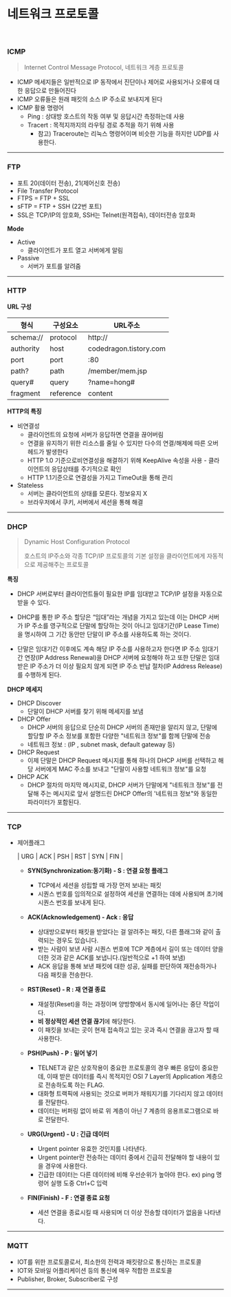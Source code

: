 # 네트워크 프로토콜

<br>



### ICMP

> Internet Control Message Protocol, 네트워크 계층 프로토콜

* ICMP 메세지들은 일반적으로 IP 동작에서 진단이나 제어로 사용되거나 오류에 대한 응답으로 만들어진다
* ICMP 오류들은 원래 패킷의 소스 IP 주소로 보내지게 된다
* ICMP 활용 명령어
  * Ping : 상대방 호스트의 작동 여부 및 응답시간 측정하는데 사용
  * Tracert : 목적지까지의 라우팅 경로 추적을 하기 위해 사용
    * 참고) Traceroute는 리눅스 명령어이며 비슷한 기능을 하지만 UDP를 사용한다.

---

### FTP

* 포트 20(데이터 전송), 21(제어신호 전송)
* File Transfer Protocol
* FTPS = FTP + SSL
* sFTP = FTP + SSH (22번 포트)
* SSL은 TCP/IP의 암호화, SSH는 Telnet(원격접속), 데이터전송 암호화

**Mode**

* Active
  * 클라이언트가 포트 열고 서버에게 알림
* Passive
  * 서버가 포트를 알려줌

---

### HTTP

**URL 구성**

| 형식      | 구성요소  | URL주소                |
| --------- | --------- | ---------------------- |
| schema:// | protocol  | http://                |
| authority | host      | codedragon.tistory.com |
| port      | port      | :80                    |
| path?     | path      | /member/mem.jsp        |
| query#    | query     | ?name=hong#            |
| fragment  | reference | content                |

**HTTP의 특징**

* 비연결성
  * 클라이언트의 요청에 서버가 응답하면 연결을 끊어버림
  * 연결을 유지하기 위한 리소스를 줄일 수 있지만 다수의 연결/해제에 따른 오버헤드가 발생한다
  * HTTP 1.0 기준으로비연결성을 해결하기 위해 KeepAlive 속성을 사용 - 클라이언트의 응답상태를 주기적으로 확인
  * HTTP 1.1기준으로 연결성을 가지고 TimeOut을 통해 관리
* Stateless
  * 서버는 클라이언트의 상태를 모른다. 정보유지 X
  * 브라우저에서 쿠키, 서버에서 세션을 통해 해결

---

### DHCP

> Dynamic Host Configuration Protocol
>
> 호스트의 IP주소와 각종 TCP/IP 프로토콜의 기본 설정을 클라이언트에게 자동적으로 제공해주는 프로토콜

**특징**

* DHCP 서버로부터 클라이언트들이 필요한 IP를 임대받고 TCP/IP 설정을 자동으로 받을 수 있다.

* DHCP를 통한 IP 주소 할당은 “임대”라는 개념을 가지고 있는데 이는 DHCP 서버가 IP 주소를 영구적으로 단말에 할당하는 것이 아니고 임대기간(IP Lease Time)을 명시하여 그 기간 동안만 단말이 IP 주소를 사용하도록 하는 것이다.
* 단말은 임대기간 이후에도 계속 해당 IP 주소를 사용하고자 한다면 IP 주소 임대기간 연장(IP Address Renewal)을 DHCP 서버에 요청해야 하고 또한 단말은 임대 받은 IP 주소가 더 이상 필요치 않게 되면 IP 주소 반납 절차(IP Address Release)를 수행하게 된다.

**DHCP 메세지**

* DHCP Discover
  * 단말이 DHCP 서버를 찾기 위해 메세지를 보냄
* DHCP Offer
  * DHCP 서버의 응답으로 단순히 DHCP 서버의 존재만을 알리지 않고, 단말에 할당할 IP 주소 정보를 포함한 다양한 "네트워크 정보"를 함께 단말에 전송
  * 네트워크 정보 : (IP , subnet mask, default gateway 등)
* DHCP Request
  * 이제 단말은 DHCP Request 메시지를 통해 하나의 DHCP 서버를 선택하고 해당 서버에게 MAC 주소를 보내고 "단말이 사용할 네트워크 정보"를 요청
* DHCP ACK
  * DHCP 절차의 마지막 메시지로, DHCP 서버가 단말에게 "네트워크 정보"를 전달해 주는 메시지로 앞서 설명드린 DHCP Offer의 '네트워크 정보"와 동일한 파라미터가 포함된다.

---

### TCP

* 제어플래그

  | URG | ACK | PSH | RST | SYN | FIN |

  * **SYN(Synchronization:동기화) - S : 연결 요청 플래그**
    * TCP에서 세션을 성립할 때 가장 먼저 보내는 패킷
    * 시퀀스 번호를 임의적으로 설정하여 세션을 연결하는 데에 사용되며 초기에 시퀀스 번호를 보내게 된다.

   

  * **ACK(Acknowledgement) - Ack : 응답**
    * 상대방으로부터 패킷을 받았다는 걸 알려주는 패킷, 다른 플래그와 같이 출력되는 경우도 있습니다.
    * 받는 사람이 보낸 사람 시퀀스 번호에 TCP 계층에서 길이 또는 데이터 양을 더한 것과 같은 ACK를 보냅니다.(일반적으로 +1 하여 보냄)
    * ACK 응답을 통해 보낸 패킷에 대한 성공, 실패를 판단하여 재전송하거나 다음 패킷을 전송한다.

   

  * **RST(Reset) - R : 재 연결 종료**
    * 재설정(Reset)을 하는 과정이며 양방향에서 동시에 일어나는 중단 작업이다.
    * **비 정상적인 세션 연결 끊기**에 해당한다.
    * 이 패킷을 보내는 곳이 현재 접속하고 있는 곳과 즉시 연결을 끊고자 할 때 사용한다.

   

  * **PSH(Push) - P : 밀어 넣기**
    * TELNET과 같은 상호작용이 중요한 프로토콜의 경우 빠른 응답이 중요한데, 이때 받은 데이터를 즉시 목적지인 OSI 7 Layer의 Application 계층으로 전송하도록 하는 FLAG.
    * 대화형 트랙픽에 사용되는 것으로 버퍼가 채워지기를 기다리지 않고 데이터를 전달한다.
    * 데이터는 버퍼링 없이 바로 위 계층이 아닌 7 계층의 응용프로그램으로 바로 전달한다.

     

  * **URG(Urgent) - U : 긴급 데이터**
    * Urgent pointer 유효한 것인지를 나타낸다. 
    * Urgent pointer란 전송하는 데이터 중에서 긴급히 전달해야 할 내용이 있을 경우에 사용한다. 
    * 긴급한 데이터는 다른 데이터에 비해 우선순위가 높아야 한다. ex) ping 명령어 실행 도중 Ctrl+C 입력

  * **FIN(Finish) - F : 연결 종료 요청**
    * 세션 연결을 종료시킬 때 사용되며 더 이상 전송할 데이터가 없음을 나타낸다.

---

### MQTT

* IOT를 위한 프로토콜로서, 최소한의 전력과 패킷량으로 통신하는 프로토콜
*  IOT와 모바일 어플리케이션 등의 통신에 매우 적합한 프로토콜
* Publisher, Broker, Subscriber로 구성

---

